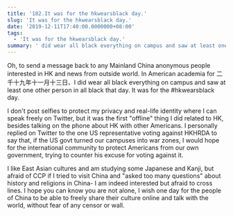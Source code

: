 ```yaml
---
title: '182.It was for the hkwearsblack day.'
slug: 'It was for the hkwearsblack day.'
date: '2019-12-11T17:40:00.0000000+08:00'
tags:
  - 'It was for the hkwearsblack day.'
summary: ' did wear all black everything on campus and saw at least one other person in all black that day. It was for the #hkwearsblack day.'
---
```



Oh, to send a message back to any Mainland China anonymous people interested in HK and news from outside world. In American academia for 二千十九年十一月十三日、I did wear all black everything on campus and saw at least one other person in all black that day. It was for the #hkwearsblack day. 



I don't post selfies to protect my privacy and real-life identity where I can speak freely on Twitter, but it was the first "offline" thing I did related to HK, besides talking on the phone about HK with other Americans. I personally replied on Twitter to the one US representative voting against HKHRDA to say that, if the US govt turned our campuses into war zones, I would hope for the international community to protect Americans from our own government, trying to counter his excuse for voting against it.



I like East Asian cultures and am studying some Japanese and Kanji, but afraid of CCP if I tried to visit China and "asked too many questions" about history and religions in China- I am indeed interested but afraid to cross lines. I hope you can know you are not alone, I wish one day for the people of China to be able to freely share their culture online and talk with the world, without fear of any censor or wall.
